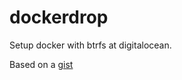 # dockerdrop

Setup docker with btrfs at digitalocean.

Based on a [gist](https://gist.github.com/cfra/d1bc8730eae955f413167f4ec5374d53)
